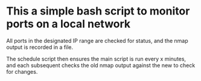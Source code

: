 # This a simple bash script to monitor ports on a local network

All ports in the designated IP range are checked for status, and the nmap output is recorded in a file. 

The schedule script then ensures the main script is run every x minutes, and each subsequent checks the old nmap output against the new to check for changes. 
